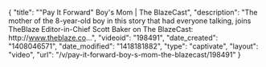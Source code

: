 {
    "title": "\"Pay It Forward\" Boy's Mom | The BlazeCast",
    "description": "The mother of the 8-year-old boy in this story that had everyone talking, joins TheBlaze Editor-in-Chief Scott Baker on The BlazeCast: http:\/\/www.theblaze.co...",
    "videoid": "198491",
    "date_created": "1408046571",
    "date_modified": "1418181882",
    "type": "captivate",
    "layout": "video",
    "url": "\/v\/pay-it-forward-boy-s-mom-the-blazecast\/198491"
}